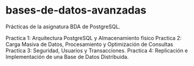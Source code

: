 # bases-de-datos-avanzadas
Prácticas de la asignatura BDA de PostgreSQL.

Practica 1: Arquitectura PostgreSQL y Almacenamiento físico 
Practica 2: Carga Masiva de Datos, Procesamiento y Optimización de Consultas
Practica 3: Seguridad, Usuarios y Transacciones.
Practica 4: Replicación e Implementación de una Base de Datos Distribuida.
